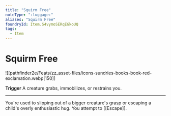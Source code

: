 ```yaml
---
title: "Squirm Free"
noteType: ":luggage:"
aliases: "Squirm Free"
foundryId: Item.S4vymoSERqEGkoUQ
tags:
  - Item
---
```


# Squirm Free
![[pathfinder2e/Feats/zz_asset-files/icons-sundries-books-book-red-exclamation.webp|150]]

**Trigger** A creature grabs, immobilizes, or restrains you.

* * *

You're used to slipping out of a bigger creature's grasp or escaping a child's overly enthusiastic hug. You attempt to [[Escape]].
